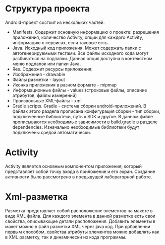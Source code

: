 # Структура проекта
Android-проект состоит из нескольких частей:
- Manifests. Содержит основную информацию о проекте: разрешения приложения, количество Activity, опции для каждого Activity, информацию о сервисах, если таковые есть.
- Java. Исходный код приложения. Может содержать папки с автогенерируемыми тестами. Все файлы исходного кода могут разбиваться на подпапки. Данная опция доступна в контекстном меню подпапок или папки Java.
- Res. Содержит ресурсы приложения:
- Изображения - drawable
- Файлы разметки - layout
- Иконка приложения в разном формате - mipmap
- Информационные файлы - values (строковые файлы, описание атрибутов, файлы измерений)
- Произвольные XML-файлы - xml
- Gradle scripts. Gradle - система сборки android-приложений. В файлах этого раздела прописана конфигурация сборки - тип сборки, подключенные библиотеки, путь к SDK и другое. В данном файле прописываются необходимые зависимости в build.gradle в разделе dependencies. Изначально необходимые библиотеки будут подключены средой автоматически.
# Activity 
Activity является основным компонентом приложения, который представляет собой точку входа в приложение и его экран. 
Создание активности было рассмотрено в предыдущей лабораторной работе. 
# Xml-разметка 
Разметка представляет собой расположение элементов на макете в виде XML файла. Для каждого элемента в данной разметке есть свои свойства, описывающие детали расположения. Добавить элементы в макет можно в файл разметки XML через java код. При добавлении первым способом, свойства атрибуты элементов можно добавлять как в XML разметку, так и динамически из кода программы.
